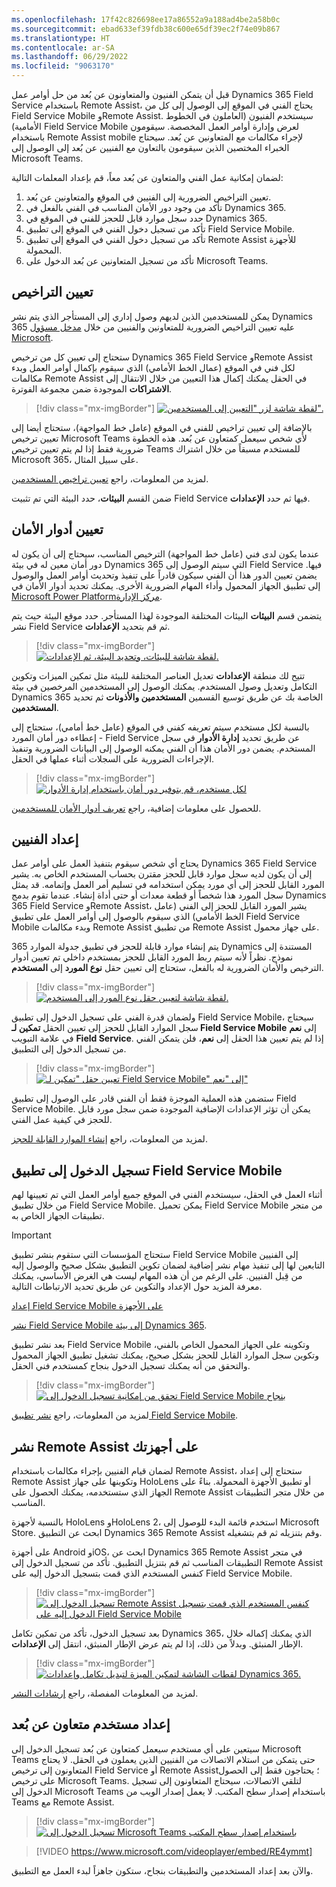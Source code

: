 ```yaml
---
ms.openlocfilehash: 17f42c826698ee17a86552a9a188ad4be2a58b0c
ms.sourcegitcommit: ebad633ef39fdb38c600e65df39ec2f74e09b867
ms.translationtype: HT
ms.contentlocale: ar-SA
ms.lasthandoff: 06/29/2022
ms.locfileid: "9063170"
---
```

قبل أن يتمكن الفنيون والمتعاونون عن بُعد من حل أوامر عمل Dynamics 365 Field Service باستخدام Remote Assist، يحتاج الفني في الموقع إلى الوصول إلى كل من Field Service Mobile وRemote Assist. سيستخدم الفنيون (العاملون في الخطوط الأمامية) Field Service Mobile لعرض وإدارة أوامر العمل المخصصة. سيقومون باستخدام Remote Assist mobile لإجراء مكالمات مع المتعاونين عن بُعد. سيحتاج الخبراء المختصين الذين سيقومون بالتعاون مع الفنيين عن بُعد إلى الوصول إلى Microsoft Teams.    

لضمان إمكانية عمل الفني والمتعاون عن بُعد معاً، قم بإعداد المعلمات التالية:   

1. تعيين التراخيص الضرورية إلى الفنيين في الموقع والمتعاونين عن بُعد.
2. تأكد من وجود دور الأمان المناسب في الفني بالفعل في Dynamics 365.
3. حدد سجل موارد قابل للحجز للفني في الموقع في Dynamics 365. 
4. تأكد من تسجيل دخول الفني في الموقع إلى تطبيق Field Service Mobile. 
5. تأكد من تسجيل دخول الفني في الموقع إلى تطبيق Remote Assist للأجهزة المحمولة. 
6. تأكد من تسجيل المتعاونين عن بُعد الدخول على Microsoft Teams. 

## <a name="assign-licenses"></a>تعيين التراخيص

يمكن للمستخدمين الذين لديهم وصول إداري إلى المستأجر الذي يتم نشر Dynamics 365 عليه تعيين التراخيص الضرورية للمتعاونين والفنيين من خلال [مدخل مسؤول Microsoft](https://Admin.microsoft.com/?azure-portal=true). 

ستحتاج إلى تعيين كل من ترخيص Dynamics 365 Field Service وRemote Assist لكل فني في الموقع (عمال الخط الأمامي) الذي سيقوم بإكمال أوامر العمل وبدء مكالمات Remote Assist في الحقل يمكنك إكمال هذا التعيين من خلال الانتقال إلى **الاشتراكات** الموجودة ضمن مجموعة الفوترة. 

> [!div class="mx-imgBorder"]
> [![لقطة شاشة لزر "التعيين إلى المستخدمين".](../media/field-service-assist-2-1.png)](../media/field-service-assist-2-1.png#lightbox)

بالإضافة إلى تعيين تراخيص للفني في الموقع (عامل خط المواجهة)، ستحتاج أيضا إلى تعيين ترخيص Microsoft Teams لأي شخص سيعمل كمتعاون عن بُعد. هذه الخطوة ضرورية فقط إذا لم يتم تعيين ترخيص Teams للمستخدم مسبقاً من خلال اشتراك Microsoft 365، على سبيل المثال.    

لمزيد من المعلومات، راجع [تعيين تراخيص المستخدمين](/microsoft-365/admin/manage/assign-licenses-to-users/?azure-portal=true).  

ضمن القسم **البيئات**، حدد البيئة التي تم تثبيت Field Service فيها ثم حدد **الإعدادات**.

## <a name="assign-security-roles"></a>تعيين أدوار الأمان

عندما يكون لدى فني (عامل خط المواجهة) الترخيص المناسب، سيحتاج إلى أن يكون له دور أمان معين له في بيئة Dynamics 365 التي سيتم الوصول إلى Field Service فيها. يضمن تعيين الدور هذا أن الفني سيكون قادراً على تنفيذ وتحديث أوامر العمل والوصول إلى تطبيق الجهاز المحمول وأداء المهام الضرورية الأخرى. يمكنك تحديد أدوار الأمان في [Microsoft Power Platformمركز الإدارة](Https://admin.powerplatform.microsoft.com).

يتضمن قسم **البيئات** البيئات المختلفة الموجودة لهذا المستأجر. حدد موقع البيئة حيث يتم نشر Field Service ثم قم بتحديد **الإعدادات**.

> [!div class="mx-imgBorder"]
> [![لقطة شاشة للبيئات، وتحديد البيئة، ثم الإعدادات.](../media/field-service-assist-2-2.png)](../media/field-service-assist-2-2.png#lightbox)

تتيح لك منطقة **الإعدادات** تعديل العناصر المختلفة للبيئة مثل تمكين الميزات وتكوين التكامل وتعديل وصول المستخدم. يمكنك الوصول إلى المستخدمين المرخصين في بيئة Dynamics 365 الخاصة بك عن طريق توسيع القسمين **المستخدمين والأذونات** ثم تحديد **المستخدمين**.  

بالنسبة لكل مستخدم سيتم تعريفه كفني في الموقع (عامل خط أمامي)، ستحتاج إلى إعطاءه دور أمان المورد - Field Service عن طريق تحديد **إدارة الأدوار** في سجل المستخدم. يضمن دور الأمان هذا أن الفني يمكنه الوصول إلى البيانات الضرورية وتنفيذ الإجراءات الضرورية على السجلات أثناء عملها في الحقل.  

> [!div class="mx-imgBorder"]
> [![لكل مستخدم، قم بتوفير دور أمان باستخدام إدارة الأدوار](../media/field-service-assist-2-3.png)](../media/field-service-assist-2-3.png#lightbox)

للحصول على معلومات إضافية، راجع [تعريف أدوار الأمان للمستخدمين](/power-platform/admin/database-security#assign-security-roles-to-users-in-an-environment-that-has-a-common-data-service-database).

## <a name="set-up-the-technician"></a>إعداد الفنيين

يحتاج أي شخص سيقوم بتنفيذ العمل على أوامر عمل Dynamics 365 Field Service إلى أن يكون لديه سجل موارد قابل للحجز مقترن بحساب المستخدم الخاص به. يشير المورد القابل للحجز إلى أي مورد يمكن استخدامه في تسليم أمر العمل وإتمامه. قد يمثل سجل المورد هذا شخصاً أو قطعة معدات أو حتى أداة إنشاء. عندما تقوم بدمج Dynamics 365 Field Service وRemote Assist، يشير المورد القابل للحجز إلى الفني (عامل الخط الأمامي) الذي سيقوم بالوصول إلى أوامر العمل على تطبيق Field Service Mobile وبدء مكالمات Remote Assist من تطبيق Remote Assist على جهاز محمول.  

يتم إنشاء موارد قابلة للحجز في تطبيق جدولة الموارد 365 Dynamics المستندة إلى نموذج. نظراً لأنه سيتم ربط المورد القابل للحجز بمستخدم داخلي تم تعيين أدوار الترخيص والأمان الضرورية له بالفعل، ستحتاج إلى تعيين حقل **نوع المورد** إلى **المستخدم**.   

> [!div class="mx-imgBorder"]
> [![لقطة شاشة لتعيين حقل نوع المورد إلى المستخدم.](../media/field-service-assist-2-4.png)](../media/field-service-assist-2-4.png#lightbox)

ولضمان قدرة الفني على تسجيل الدخول إلى تطبيق Field Service Mobile، سيحتاج سجل الموارد القابل للحجز إلى تعيين الحقل **تمكين لـ Field Service Mobile** إلى **نعم** في علامة التبويب **Field Service**. إذا لم يتم تعيين هذا الحقل إلى **نعم**، فلن يتمكن الفني من تسجيل الدخول إلى التطبيق. 

> [!div class="mx-imgBorder"]
> [![تعيين حقل "تمكين لـ Field Service Mobile" إلى "نعم"](../media/field-service-assist-2-5.png)](../media/field-service-assist-2-5.png#lightbox)

ستضمن هذه العملية الموجزة فقط أن الفني قادر على الوصول إلى تطبيق Field Service Mobile. يمكن أن تؤثر الإعدادات الإضافية الموجودة ضمن سجل مورد قابل للحجز في كيفية عمل الفني.  

لمزيد من المعلومات، راجع [إنشاء الموارد القابلة للحجز](/dynamics365/field-service/set-up-bookable-resources/?azure-portal=true). 

## <a name="sign-in-to-the-field-service-mobile-app"></a>تسجيل الدخول إلى تطبيق Field Service Mobile

أثناء العمل في الحقل، سيستخدم الفني في الموقع جميع أوامر العمل التي تم تعيينها لهم من خلال تطبيق Field Service Mobile. يمكن تحميل Field Service Mobile من متجر تطبيقات الجهاز الخاص به. 

> [!IMPORTANT]
> ستحتاج المؤسسات التي ستقوم بنشر تطبيق Field Service Mobile إلى الفنيين التابعين لها إلى تنفيذ مهام نشر إضافية لضمان تكوين التطبيق بشكل صحيح والوصول إليه من قِبل الفنيين. على الرغم من أن هذه المهام ليست هي الغرض الأساسي، يمكنك معرفة المزيد حول الإعداد والتكوين عن طريق تحديد الارتباطات التالية.

[إعداد Field Service Mobile على الأجهزة](/dynamics365/field-service/field-service-mobile-app-user-guide)

[نشر Field Service Mobile إلى بيئة Dynamics 365](/dynamics365/field-service/install-field-service#step-2-download-the-field-service-mobile-app-on-a-phone-or-tablet).

بعد نشر تطبيق Field Service Mobile وتكوينه على الجهاز المحمول الخاص بالفني، وتكوين سجل الموارد القابل للحجز بشكل صحيح، يمكنك تشغيل تطبيق الجهاز المحمول والتحقق من أنه يمكنك تسجيل الدخول بنجاح كمستخدم فني الحقل. 

> [!div class="mx-imgBorder"]
> [![تحقق من إمكانية تسجيل الدخول إلى Field Service Mobile بنجاح](../media/field-service-assist-2-6.png)](../media/field-service-assist-2-6.png#lightbox)

لمزيد من المعلومات، راجع [نشر تطبيق Field Service Mobile](/dynamics365/field-service/field-service-mobile-app-user-guide/?azure-portal=true). 

## <a name="deploy-remote-assist-to-your-devices"></a>نشر Remote Assist على أجهزتك

لضمان قيام الفنيين بإجراء مكالمات باستخدام Remote Assist، ستحتاج إلى إعداد Remote Assist وتكوينها على جهاز HoloLens أو تطبيق الأجهزة المحمولة. بناءً على الجهاز الذي ستستخدمه، يمكنك الحصول على Remote Assist من خلال متجر التطبيقات المناسب. 

بالنسبة لأجهزة HoloLens وHoloLens 2، استخدم قائمة البدء للوصول إلى Microsoft Store. ابحث عن التطبيق Dynamics 365 Remote Assist وقم بتنزيله ثم قم بتشغيله.

على أجهزة Android وiOS، ابحث عن Dynamics 365 Remote Assist في متجر التطبيقات المناسب ثم قم بتنزيل التطبيق. تأكد من تسجيل الدخول إلى Remote Assist كنفس المستخدم الذي قمت بتسجيل الدخول إليه على Field Service Mobile.

> [!div class="mx-imgBorder"]
> [![تسجيل الدخول إلى Remote Assist كنفس المستخدم الذي قمت بتسجيل الدخول إليه على Field Service Mobile](../media/field-service-assist-2-7.png)](../media/field-service-assist-2-7.png#lightbox)

بعد تسجيل الدخول، تأكد من تمكين تكامل Dynamics 365، الذي يمكنك إكماله خلال الإطار المنبثق. وبدلاً من ذلك، إذا لم يتم عرض الإطار المنبثق، انتقل إلى **الإعدادات**.

> [!div class="mx-imgBorder"]
> [![لقطات الشاشة لتمكين الميزة لتبديل تكامل وإعدادات Dynamics 365.](../media/field-service-assist-2-8.png)](../media/field-service-assist-2-8.png#lightbox)

لمزيد من المعلومات المفصلة، راجع [إرشادات النشر](/dynamics365/mixed-reality/remote-assist/deploy-remote-assist?azure-portal=true#deploying-on-your-devices).

## <a name="set-up-a-remote-collaborator-user"></a>إعداد مستخدم متعاون عن بُعد

سيتعين على أي مستخدم سيعمل كمتعاون عن بُعد تسجيل الدخول إلى Microsoft Teams حتى يتمكن من استلام الاتصالات من الفنيين الذين يعملون في الحقل. لا يحتاج المتعاونون إلى ترخيص Field Service أو Remote Assist؛ يحتاجون فقط إلى الحصول على ترخيص Microsoft Teams. لتلقي الاتصالات، سيحتاج المتعاونون إلى تسجيل الدخول إلى Microsoft Teams باستخدام إصدار سطح المكتب. لا يعمل إصدار الويب من Teams مع Remote Assist.

> [!div class="mx-imgBorder"]
> [![تسجيل الدخول إلى Microsoft Teams باستخدام إصدار سطح المكتب](../media/field-service-assist-2-9.png)](../media/field-service-assist-2-9.png#lightbox)

> 
> 
> 

> [!VIDEO https://www.microsoft.com/videoplayer/embed/RE4ymmt]

والآن بعد إعداد المستخدمين والتطبيقات بنجاح، ستكون جاهزاً لبدء العمل مع التطبيق.

